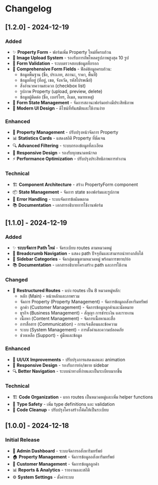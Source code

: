# Changelog

## [1.2.0] - 2024-12-19

### Added
- ✨ **Property Form** - ฟอร์มเพิ่ม Property ใหม่ที่ครบถ้วน
- 📸 **Image Upload System** - รองรับการอัพโหลดรูปภาพสูงสุด 10 รูป
- 🎯 **Form Validation** - ระบบตรวจสอบข้อมูลที่กรอก
- 📝 **Comprehensive Form Fields** - ฟิลด์ข้อมูลครบถ้วน:
  - ข้อมูลพื้นฐาน (ชื่อ, ประเภท, สถานะ, ราคา, พื้นที่)
  - ข้อมูลที่อยู่ (ที่อยู่, เขต, จังหวัด, รหัสไปรษณีย์)
  - สิ่งอำนวยความสะดวก (checkbox list)
  - รูปภาพ Property (upload, preview, delete)
  - ข้อมูลผู้ติดต่อ (ชื่อ, เบอร์โทร, อีเมล, หมายเหตุ)
- 🔄 **Form State Management** - จัดการสถานะฟอร์มอย่างมีประสิทธิภาพ
- 🎨 **Modern UI Design** - ดีไซน์ที่ทันสมัยและใช้งานง่าย

### Enhanced
- 🚀 **Property Management** - ปรับปรุงหน้าจัดการ Property
- 📊 **Statistics Cards** - แสดงสถิติ Property ที่ชัดเจน
- 🔍 **Advanced Filtering** - ระบบกรองข้อมูลที่ละเอียด
- 📱 **Responsive Design** - รองรับทุกขนาดหน้าจอ
- ⚡ **Performance Optimization** - ปรับปรุงประสิทธิภาพการทำงาน

### Technical
- 🏗️ **Component Architecture** - สร้าง PropertyForm component
- 📦 **State Management** - จัดการ state ของฟอร์มและรูปภาพ
- 🔧 **Error Handling** - ระบบจัดการข้อผิดพลาด
- 📚 **Documentation** - เอกสารอธิบายการใช้งานฟอร์ม

## [1.1.0] - 2024-12-19

### Added
- ✨ **ระบบจัดการ Path ใหม่** - จัดระเบียบ routes ตามหมวดหมู่
- 🍞 **Breadcrumb Navigation** - แสดง path ปัจจุบันและสามารถนำทางกลับได้
- 📁 **Sidebar Categories** - จัดกลุ่มเมนูตามหมวดหมู่ พร้อมการขยาย/ย่อ
- 📚 **Documentation** - เอกสารอธิบายโครงสร้าง path และการใช้งาน

### Changed
- 🔄 **Restructured Routes** - แบ่ง routes เป็น 8 หมวดหมู่หลัก:
  - หลัก (Main) - หน้าหลักและภาพรวม
  - จัดการ Property (Property Management) - จัดการข้อมูลอสังหาริมทรัพย์
  - ลูกค้า (Customer Management) - จัดการข้อมูลลูกค้าและนัดหมาย
  - ธุรกิจ (Business Management) - สัญญา การชำระเงิน และรายงาน
  - เนื้อหา (Content Management) - จัดการเนื้อหาและสื่อ
  - การสื่อสาร (Communication) - การแจ้งเตือนและข้อความ
  - ระบบ (System Management) - การตั้งค่าและความปลอดภัย
  - ช่วยเหลือ (Support) - คู่มือและข้อมูล

### Enhanced
- 🎨 **UI/UX Improvements** - ปรับปรุงการแสดงผลและ animation
- 📱 **Responsive Design** - รองรับการย่อ/ขยาย sidebar
- 🔍 **Better Navigation** - ระบบนำทางที่ง่ายและเป็นระเบียบมากขึ้น

### Technical
- 🏗️ **Code Organization** - แยก routes เป็นหมวดหมู่และเพิ่ม helper functions
- 📝 **Type Safety** - เพิ่ม type definitions และ validation
- 🧹 **Code Cleanup** - ปรับปรุงโครงสร้างโค้ดให้เป็นระเบียบ

## [1.0.0] - 2024-12-18

### Initial Release
- 🎯 **Admin Dashboard** - ระบบจัดการอสังหาริมทรัพย์
- 🏠 **Property Management** - จัดการข้อมูลอสังหาริมทรัพย์
- 👥 **Customer Management** - จัดการข้อมูลลูกค้า
- 📊 **Reports & Analytics** - รายงานและสถิติ
- ⚙️ **System Settings** - ตั้งค่าระบบ 